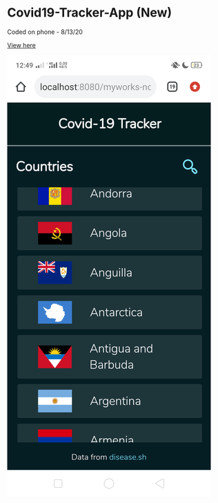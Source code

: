 # Covid19-Tracker-App (New)

Coded on phone - 8/13/20

[View here](https://renzbobz.github.io/Covid19-Tracker-App/)

![Screenshot](Screenshot_2020-08-13-12-49-14-71.png)
